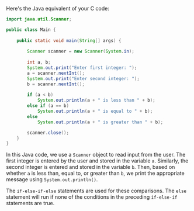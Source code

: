 Here's the Java equivalent of your C code:

```java
import java.util.Scanner;

public class Main {
    
    public static void main(String[] args) {
        
        Scanner scanner = new Scanner(System.in);
        
        int a, b;
        System.out.print("Enter first integer: ");
        a = scanner.nextInt();
        System.out.print("Enter second integer: ");
        b = scanner.nextInt();
        
        if (a < b)
            System.out.println(a + " is less than " + b);
        else if (a == b)
            System.out.println(a + " is equal to " + b);
        else
            System.out.println(a + " is greater than " + b);

        scanner.close();
    }
}
```

In this Java code, we use a `Scanner` object to read input from the user. The first integer is entered by the user and stored in the variable `a`. Similarly, the second integer is entered and stored in the variable `b`. Then, based on whether `a` is less than, equal to, or greater than `b`, we print the appropriate message using `System.out.println()`.

The `if-else-if-else` statements are used for these comparisons. The `else` statement will run if none of the conditions in the preceding `if-else-if` statements are true.
